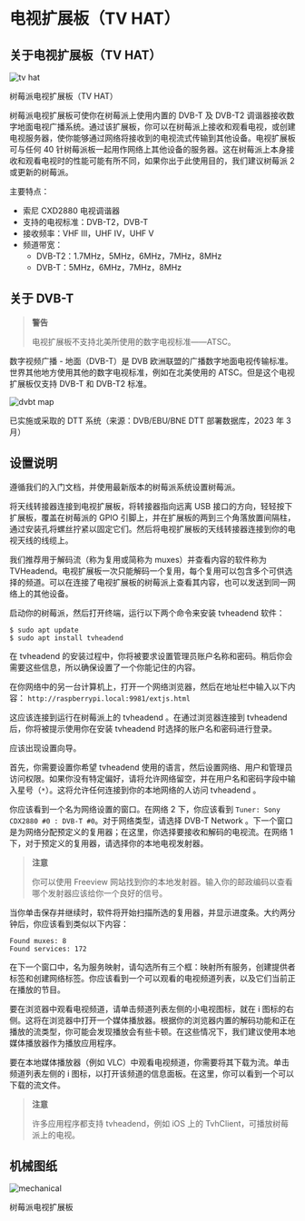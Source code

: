# 电视扩展板（TV HAT）


## 关于电视扩展板（TV HAT）

![tv hat](https://www.raspberrypi.com/documentation/accessories/images/tv-hat.jpg)

树莓派电视扩展板（TV HAT）

树莓派电视扩展板可使你在树莓派上使用内置的 DVB-T 及 DVB-T2 调谐器接收数字地面电视广播系统。通过该扩展板，你可以在树莓派上接收和观看电视，或创建电视服务器，使你能够通过网络将接收到的电视流式传输到其他设备。电视扩展板可与任何 40 针树莓派板一起用作网络上其他设备的服务器。这在树莓派上本身接收和观看电视时的性能可能有所不同，如果你出于此使用目的，我们建议树莓派 2 或更新的树莓派。

 主要特点：

* 索尼 CXD2880 电视调谐器
* 支持的电视标准：DVB-T2，DVB-T
* 接收频率：VHF III，UHF IV，UHF V
* 频道带宽：
  * DVB-T2：1.7MHz，5MHz，6MHz，7MHz，8MHz
  * DVB-T：5MHz，6MHz，7MHz，8MHz

## 关于 DVB-T

>**警告**
>
>电视扩展板不支持北美所使用的数字电视标准——ATSC。


数字视频广播 - 地面（DVB-T）是 DVB 欧洲联盟的广播数字地面电视传输标准。世界其他地方使用其他的数字电视标准，例如在北美使用的 ATSC。但是这个电视扩展板仅支持 DVB-T 和 DVB-T2 标准。

![dvbt map](https://www.raspberrypi.com/documentation/accessories/images/dvbt-map.png)

已实施或采取的 DTT 系统（来源：DVB/EBU/BNE DTT 部署数据库，2023 年 3 月）

## 设置说明

遵循我们的入门文档，并使用最新版本的树莓派系统设置树莓派。

将天线转接器连接到电视扩展板，将转接器指向远离 USB 接口的方向，轻轻按下扩展板，覆盖在树莓派的 GPIO 引脚上，并在扩展板的两到三个角落放置间隔柱，通过安装孔将螺丝拧紧以固定它们。然后将电视扩展板的天线转接器连接到你的电视天线的线缆上。

我们推荐用于解码流（称为复用或简称为 muxes）并查看内容的软件称为 TVHeadend。电视扩展板一次只能解码一个复用，每个复用可以包含多个可供选择的频道。可以在连接了电视扩展板的树莓派上查看其内容，也可以发送到同一网络上的其他设备。

启动你的树莓派，然后打开终端，运行以下两个命令来安装 tvheadend 软件：

```
$ sudo apt update
$ sudo apt install tvheadend
```

在 tvheadend 的安装过程中，你将被要求设置管理员账户名称和密码。稍后你会需要这些信息，所以确保设置了一个你能记住的内容。

在你网络中的另一台计算机上，打开一个网络浏览器，然后在地址栏中输入以下内容： `http://raspberrypi.local:9981/extjs.html`

这应该连接到运行在树莓派上的 tvheadend 。在通过浏览器连接到 tvheadend 后，你将被提示使用你在安装 tvheadend 时选择的账户名和密码进行登录。

应该出现设置向导。

首先，你需要设置你希望 tvheadend 使用的语言，然后设置网络、用户和管理员访问权限。如果你没有特定偏好，请将允许网络留空，并在用户名和密码字段中输入星号（`*`）。这将允许任何连接到你的本地网络的人访问 tvheadend 。

你应该看到一个名为网络设置的窗口。在网络 2 下，你应该看到 `Tuner: Sony CDX2880 #0 : DVB-T #0`。对于网络类型，请选择 DVB-T Network 。下一个窗口是为网络分配预定义的复用器；在这里，你选择要接收和解码的电视流。在网络 1 下，对于预定义的复用器，请选择你的本地电视发射器。

>**注意**
>
>你可以使用 Freeview 网站找到你的本地发射器。输入你的邮政编码以查看哪个发射器应该给你一个良好的信号。 

当你单击保存并继续时，软件将开始扫描所选的复用器，并显示进度条。大约两分钟后，你应该看到类似以下内容：

```
Found muxes: 8
Found services: 172
```

在下一个窗口中，名为服务映射，请勾选所有三个框：映射所有服务，创建提供者标签和创建网络标签。你应该看到一个可以观看的电视频道列表，以及它们当前正在播放的节目。

要在浏览器中观看电视频道，请单击频道列表左侧的小电视图标，就在 i 图标的右侧。这将在浏览器中打开一个媒体播放器。根据你的浏览器内置的解码功能和正在播放的流类型，你可能会发现播放会有些卡顿。在这些情况下，我们建议使用本地媒体播放器作为播放应用程序。

要在本地媒体播放器（例如 VLC）中观看电视频道，你需要将其下载为流。单击频道列表左侧的 i 图标，以打开该频道的信息面板。在这里，你可以看到一个可以下载的流文件。

>**注意**
>
> 许多应用程序都支持 tvheadend，例如 iOS 上的 TvhClient，可播放树莓派上的电视。

## 机械图纸

![mechanical](https://www.raspberrypi.com/documentation/accessories/images/mechanical.png)

树莓派电视扩展板

